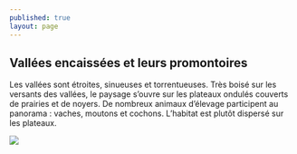 ```yaml
---
published: true
layout: page
---
```

## Vallées encaissées et leurs promontoires

Les vallées sont étroites, sinueuses et torrentueuses. Très boisé sur les versants des vallées, le paysage s’ouvre sur les plateaux ondulés couverts de prairies et de noyers. De nombreux animaux d’élevage participent au panorama : vaches, moutons et cochons. L’habitat est plutôt dispersé sur les plateaux.

![]({{site.baseurl}}/data/images/3/architecture/03_ARCHITECTURE_BLOC3.jpg)
